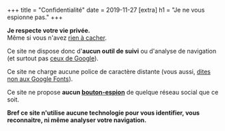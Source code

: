 +++
title = "Confidentialité"
date = 2019-11-27
[extra]
h1 = "Je ne vous espionne pas."
+++

**Je respecte votre <span class="fk-pill">vie privée</span>.**  \
Même si vous n'avez [rien à cacher](https://www.privacity.fr/blog/je-nai-rien-a-cacher/).

Ce site ne dispose donc d'**aucun outil de suivi** ou d'analyse de navigation (et surtout pas [ceux de Google](https://degooglisons-internet.org/fr/)).

Ce site ne charge aucune police de caractère distante (vous aussi, [dites non aux Google Fonts](https://bernard-sperandio.fr/google-fonts-rgpd/)).

Ce site ne propose **aucun [bouton-espion](https://www.blogdumoderateur.com/comment-facebook-espionne/)** de quelque réseau social que ce soit.

**Bref ce site n'utilise <span class="fk-swipe">aucune technologie pour vous identifier</span>, vous reconnaitre, ni même analyser votre navigation.**